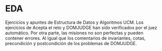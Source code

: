 # EDA
Ejercicios y apuntes de Estructura de Datos y Algoritmos UCM.
Los ejercicios de Acepta el reto y DOMJUDGE han sido verificados por el juez automático.
Por otra parte, las misiones no son perfectas y pueden contener errores.
Al igual que los comentarios de invariantes, cotas, precondición y postcondición de los problemas de DOMJUDGE.
